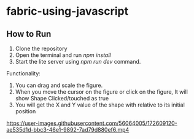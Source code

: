 # fabric-using-javascript

## How to Run

1. Clone the repository 
2. Open the terminal and run *npm install* 
3. Start the lite server using *npm run dev* command.

Functionality:
1. You can drag and scale the figure.
2. When you move the cursor on the figure or click on the figure, It will show Shape Clicked/touched as true 
3. You will get the X and Y value of the shape with relative to its initial position  


https://user-images.githubusercontent.com/56064005/172609120-ae535d1d-bbc3-46e1-9892-7ad79d880ef6.mp4

